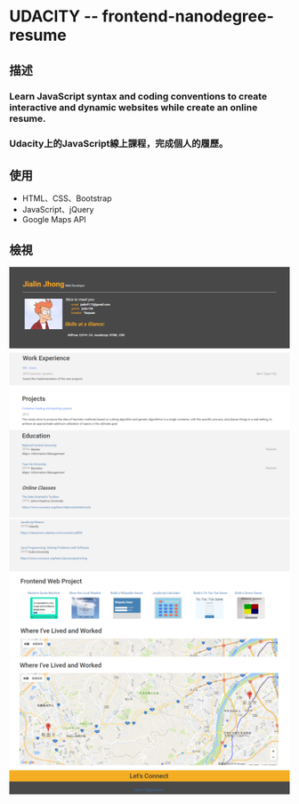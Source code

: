 # UDACITY -- frontend-nanodegree-resume
## 描述
### Learn JavaScript syntax and coding conventions to create interactive and dynamic websites while create an online resume.
### Udacity上的JavaScript線上課程，完成個人的履歷。

## 使用
+ HTML、CSS、Bootstrap
+ JavaScript、jQuery
+ Google Maps API

## 檢視
<img src="images/resume01.PNG" alt="My resume">
<img src="images/resume02.PNG" alt="My resume">
<img src="images/resume03.PNG" alt="My resume">
<img src="images/resume04.PNG" alt="My resume">
